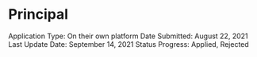 # Principal

Application Type: On their own platform
Date Submitted: August 22, 2021
Last Update Date: September 14, 2021
Status Progress: Applied, Rejected
